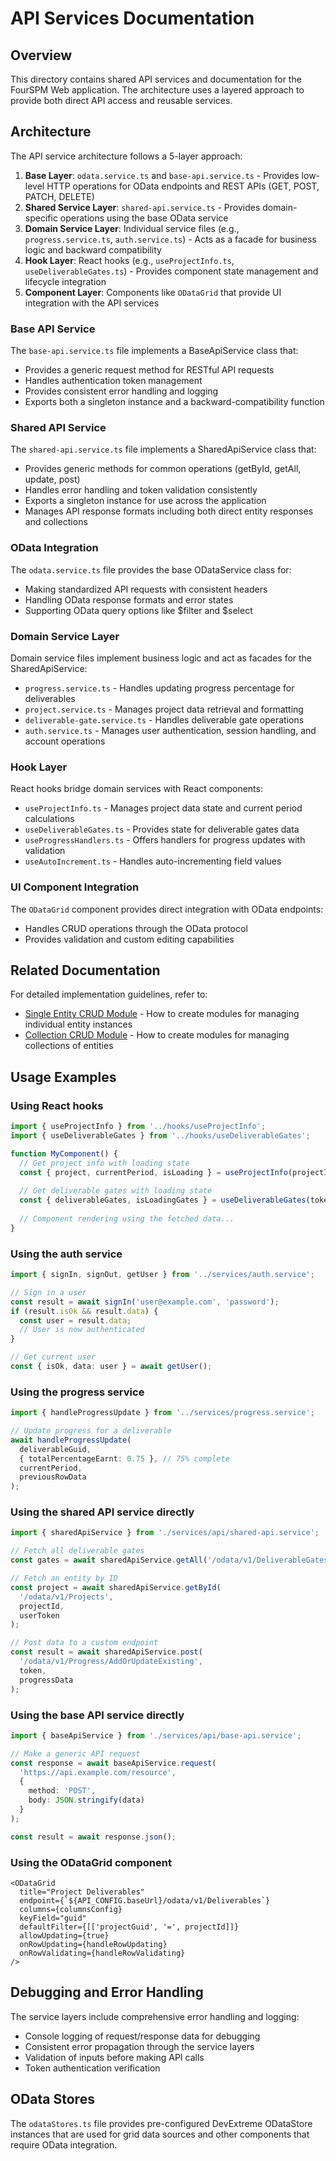 # API Services Documentation

## Overview

This directory contains shared API services and documentation for the FourSPM Web application. The architecture uses a layered approach to provide both direct API access and reusable services.

## Architecture

The API service architecture follows a 5-layer approach:

1. **Base Layer**: `odata.service.ts` and `base-api.service.ts` - Provides low-level HTTP operations for OData endpoints and REST APIs (GET, POST, PATCH, DELETE)
2. **Shared Service Layer**: `shared-api.service.ts` - Provides domain-specific operations using the base OData service
3. **Domain Service Layer**: Individual service files (e.g., `progress.service.ts`, `auth.service.ts`) - Acts as a facade for business logic and backward compatibility
4. **Hook Layer**: React hooks (e.g., `useProjectInfo.ts`, `useDeliverableGates.ts`) - Provides component state management and lifecycle integration
5. **Component Layer**: Components like `ODataGrid` that provide UI integration with the API services

### Base API Service

The `base-api.service.ts` file implements a BaseApiService class that:
- Provides a generic request method for RESTful API requests
- Handles authentication token management
- Provides consistent error handling and logging
- Exports both a singleton instance and a backward-compatibility function

### Shared API Service

The `shared-api.service.ts` file implements a SharedApiService class that:

- Provides generic methods for common operations (getById, getAll, update, post)
- Handles error handling and token validation consistently
- Exports a singleton instance for use across the application
- Manages API response formats including both direct entity responses and collections

### OData Integration

The `odata.service.ts` file provides the base ODataService class for:
- Making standardized API requests with consistent headers
- Handling OData response formats and error states
- Supporting OData query options like $filter and $select

### Domain Service Layer

Domain service files implement business logic and act as facades for the SharedApiService:

- `progress.service.ts` - Handles updating progress percentage for deliverables
- `project.service.ts` - Manages project data retrieval and formatting
- `deliverable-gate.service.ts` - Handles deliverable gate operations
- `auth.service.ts` - Manages user authentication, session handling, and account operations

### Hook Layer

React hooks bridge domain services with React components:

- `useProjectInfo.ts` - Manages project data state and current period calculations
- `useDeliverableGates.ts` - Provides state for deliverable gates data
- `useProgressHandlers.ts` - Offers handlers for progress updates with validation
- `useAutoIncrement.ts` - Handles auto-incrementing field values

### UI Component Integration

The `ODataGrid` component provides direct integration with OData endpoints:
- Handles CRUD operations through the OData protocol
- Provides validation and custom editing capabilities

## Related Documentation

For detailed implementation guidelines, refer to:

- [Single Entity CRUD Module](./single-entity-crud-module.md) - How to create modules for managing individual entity instances
- [Collection CRUD Module](./collection-crud-module.md) - How to create modules for managing collections of entities

## Usage Examples

### Using React hooks

```typescript
import { useProjectInfo } from '../hooks/useProjectInfo';
import { useDeliverableGates } from '../hooks/useDeliverableGates';

function MyComponent() {
  // Get project info with loading state
  const { project, currentPeriod, isLoading } = useProjectInfo(projectId, token);
  
  // Get deliverable gates with loading state
  const { deliverableGates, isLoadingGates } = useDeliverableGates(token);
  
  // Component rendering using the fetched data...
}
```

### Using the auth service

```typescript
import { signIn, signOut, getUser } from '../services/auth.service';

// Sign in a user
const result = await signIn('user@example.com', 'password');
if (result.isOk && result.data) {
  const user = result.data;
  // User is now authenticated
}

// Get current user
const { isOk, data: user } = await getUser();
```

### Using the progress service

```typescript
import { handleProgressUpdate } from '../services/progress.service';

// Update progress for a deliverable
await handleProgressUpdate(
  deliverableGuid,
  { totalPercentageEarnt: 0.75 }, // 75% complete
  currentPeriod,
  previousRowData
);
```

### Using the shared API service directly

```typescript
import { sharedApiService } from './services/api/shared-api.service';

// Fetch all deliverable gates
const gates = await sharedApiService.getAll('/odata/v1/DeliverableGates', userToken);

// Fetch an entity by ID
const project = await sharedApiService.getById(
  '/odata/v1/Projects', 
  projectId, 
  userToken
);

// Post data to a custom endpoint
const result = await sharedApiService.post(
  '/odata/v1/Progress/AddOrUpdateExisting',
  token,
  progressData
);
```

### Using the base API service directly

```typescript
import { baseApiService } from './services/api/base-api.service';

// Make a generic API request
const response = await baseApiService.request(
  'https://api.example.com/resource',
  {
    method: 'POST',
    body: JSON.stringify(data)
  }
);

const result = await response.json();
```

### Using the ODataGrid component

```tsx
<ODataGrid
  title="Project Deliverables"
  endpoint={`${API_CONFIG.baseUrl}/odata/v1/Deliverables`}
  columns={columnsConfig}
  keyField="guid"
  defaultFilter={[['projectGuid', '=', projectId]]}
  allowUpdating={true}
  onRowUpdating={handleRowUpdating}
  onRowValidating={handleRowValidating}
/>
```

## Debugging and Error Handling

The service layers include comprehensive error handling and logging:

- Console logging of request/response data for debugging
- Consistent error propagation through the service layers
- Validation of inputs before making API calls
- Token authentication verification

## OData Stores

The `odataStores.ts` file provides pre-configured DevExtreme ODataStore instances that are used for grid data sources and other components that require OData integration.
